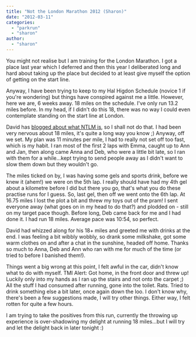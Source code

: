 ```yaml
---
title: "Not the London Marathon 2012 (Sharon)"
date: "2012-03-11"
categories: 
  - "parkrun"
  - "sharon"
author: 
  - "sharon"
---
```


You might not realise but I am training for the London Marathon. I got a place last year which I deferred and then this year I deliberated long and hard about taking up the place but decided to at least give myself the option of getting on the start line.

Anyway, I have been trying to keep to my Hal Higdon Schedule (novice 1 if you're wondering) but things have conspired against me a little. However, here we are, 6 weeks away. 18 miles on the schedule. I've only run 13.2 miles before. In my head, if I didn't do this 18, there was no way I could even contemplate standing on the start line at London.

David has [blogged about what NTLM is](/2012/03/not-the-london-marathon-2012-david/ "Not The London Marathon 2012 (David)"), so I shall not do that. I had been very nervous about 18 miles, it's quite a long way you know ;) Anyway, off we set. My plan was 11 minutes per mile, I had to really not set off too fast, which is my habit. I ran most of the first 2 laps with Emma, caught up to Ann and Jan, then along came Anna and Deb, who were a little bit late, so I ran with them for a while...kept trying to send people away as I didn't want to slow them down but they wouldn't go.

The miles ticked on by, I was having some gels and sports drink, before we knew it (ahem!) we were on the 5th lap. I really should have had my 4th gel about a kilometre before I did but there you go, that's what you do these practise runs for I guess. So, last gel, then off we went onto the 6th lap. At 16.75 miles I lost the plot a bit and threw my toys out of the pram! I sent everyone away (what goes on in my head to do that?) and plodded on - still on my target pace though. Before long, Deb came back for me and I had done it. I had run 18 miles. Average pace was 10:54, so perfect.

David had whizzed along for his 18+ miles and greeted me with drinks at the end. I was feeling a bit wibbly wobbly, so drank some milkshake, got some warm clothes on and after a chat in the sunshine, headed off home. Thanks so much to Anna, Deb and Ann who ran with me for much of the time (or tried to before I banished them!).

Things went a big wrong at this point, I felt awful in the car, didn't know what to do with myself. TMI Alert: Got home, in the front door and threw up! Luckily only into my hands as I ran up the stairs and not onto the carpet ;) All the stuff I had consumed after running, gone into the toilet. Rats. Tried to drink something else a bit later, once again down the loo. I don't know why, there's been a few suggestions made, I will try other things. Either way, I felt rotten for quite a few hours.

I am trying to take the positives from this run, currently the throwing up experience is over-shadowing my delight at running 18 miles...but I will try and let the delight back in later tonight :)
